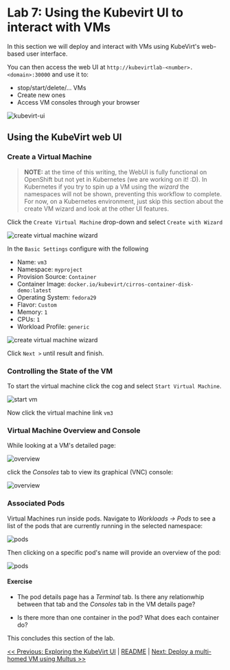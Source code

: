 # Lab 7: Using the Kubevirt UI to interact with VMs

In this section we will deploy and interact with VMs using KubeVirt's web-based user interface.

You can then access the web UI at `http://kubevirtlab-<number>.<domain>:30000` and use it to:

* stop/start/delete/... VMs
* Create new ones
* Access VM consoles through your browser

![kubevirt-ui](images/ui.png)

## Using the KubeVirt web UI

### Create a Virtual Machine

> **NOTE:** at the time of this writing, the WebUI is fully functional on
> OpenShift but not yet in Kubernetes (we are working on it! :D). In Kubernetes
> if you try to spin up a VM using the *wizard* the namespaces will not be
> shown, preventing this workflow to complete. For now, on a Kubernetes
> environment, just skip this section about the create VM wizard and look at the
> other UI features.

Click the `Create Virtual Machine` drop-down and select `Create with Wizard`

![create virtual machine wizard](images/new_vm_wizard.png)

In the `Basic Settings` configure with the following

* Name: `vm3`
* Namespace: `myproject`
* Provision Source: `Container`
* Container Image: `docker.io/kubevirt/cirros-container-disk-demo:latest`
* Operating System: `fedora29`
* Flavor: `Custom`
* Memory: `1`
* CPUs: `1`
* Workload Profile: `generic`

![create virtual machine wizard](images/basic_settings.png)

Click `Next >` until result and finish.

### Controlling the State of the VM

To start the virtual machine click the cog and select `Start Virtual Machine`.

![start vm](images/start_vm.png)

Now click the virtual machine link `vm3`

### Virtual Machine Overview and Console

While looking at a VM's detailed page:

![overview](images/overview.png)

click the *Consoles* tab to view its graphical (VNC) console:

![overview](images/vm_console.png)

### Associated Pods

Virtual Machines run inside pods. Navigate to *Workloads -> Pods* to see a list of the pods that are currently running in the selected namespace:

![pods](images/pods.png)

Then clicking on a specific pod's name will provide an overview of the pod:

![pods](images/pod_overview.png)

#### Exercise

- The pod details page has a *Terminal* tab. Is there any relationwhip between that tab and the *Consoles* tab in the VM details page?

- Is there more than one container in the pod? What does each container do?

This concludes this section of the lab.

[<< Previous: Exploring the KubeVirt UI](../lab6/lab6.md) | [README](../../README.md) | [Next: Deploy a multi-homed VM using Multus >>](../lab8/lab8.md)
